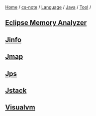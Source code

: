 [Home](https://mengxianbin.github.io) /
[cs-note](https://mengxianbin.github.io/cs-note) /
[Language](https://mengxianbin.github.io/cs-note/content/language) /
[Java](https://mengxianbin.github.io/cs-note/content/language/java) /
[Tool](https://mengxianbin.github.io/cs-note/content/language/java/tool) /

## [Eclipse Memory Analyzer](https://mengxianbin.github.io/cs-note/content/language/java/tool/eclipse_memory_analyzer)

## [Jinfo](https://mengxianbin.github.io/cs-note/content/language/java/tool/jinfo)

## [Jmap](https://mengxianbin.github.io/cs-note/content/language/java/tool/jmap)

## [Jps](https://mengxianbin.github.io/cs-note/content/language/java/tool/jps)

## [Jstack](https://mengxianbin.github.io/cs-note/content/language/java/tool/jstack)

## [Visualvm](https://mengxianbin.github.io/cs-note/content/language/java/tool/visualvm)
